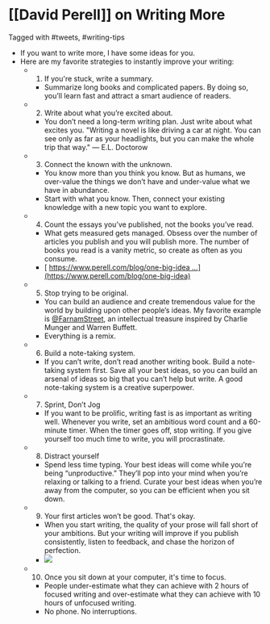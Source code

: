 # [[David Perell]] on Writing More
Tagged with #tweets, #writing-tips

- If you want to write more, I have some ideas for you.
- Here are my favorite strategies to instantly improve your writing:
    - 1. If you're stuck, write a summary.
        - Summarize long books and complicated papers. By doing so, you’ll learn fast and attract a smart audience of readers.
    - 2. Write about what you’re excited about.
        - You don’t need a long-term writing plan. Just write about what excites you. "Writing a novel is like driving a car at night. You can see only as far as your headlights, but you can make the whole trip that way." — E.L. Doctorow
    - 3. Connect the known with the unknown.
        - You know more than you think you know. But as humans, we over-value the things we don’t have and under-value what we have in abundance.
        - Start with what you know. Then, connect your existing knowledge with a new topic you want to explore.
    - 4. Count the essays you’ve published, not the books you’ve read.
        - What gets measured gets managed. Obsess over the number of articles you publish and you will publish more. The number of books you read is a vanity metric, so create as often as you consume.
        - [ https://www.perell.com/blog/one-big-idea …](https://www.perell.com/blog/one-big-idea)
    - 5. Stop trying to be original.
        - You can build an audience and create tremendous value for the world by building upon other people’s ideas. My favorite example is [@FarnamStreet](https://twitter.com/FarnamStreet), an intellectual treasure inspired by Charlie Munger and Warren Buffett.
        - Everything is a remix.
    - 6. Build a note-taking system.
        - If you can’t write, don’t read another writing book. Build a note-taking system first. Save all your best ideas, so you can build an arsenal of ideas so big that you can’t help but write. A good note-taking system is a creative superpower.
    - 7. Sprint, Don’t Jog
        - If you want to be prolific, writing fast is as important as writing well. Whenever you write, set an ambitious word count and a 60-minute timer. When the timer goes off, stop writing. If you give yourself too much time to write, you will procrastinate.
    - 8. Distract yourself
        - Spend less time typing. Your best ideas will come while you’re being “unproductive.” They’ll pop into your mind when you’re relaxing or talking to a friend. Curate your best ideas when you’re away from the computer, so you can be efficient when you sit down.
    - 9. Your first articles won’t be good. That's okay.
        - When you start writing, the quality of your prose will fall short of your ambitions. But your writing will improve if you publish consistently, listen to feedback, and chase the horizon of perfection.
        - [![](https://pbs.twimg.com/media/ETmWK8zWAAELbXI.png)](https://pbs.twimg.com/media/ETmWK8zWAAELbXI.png)
    - 10. Once you sit down at your computer, it's time to focus.
        - People under-estimate what they can achieve with 2 hours of focused writing and over-estimate what they can achieve with 10 hours of unfocused writing.
        - No phone. No interruptions.